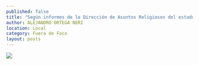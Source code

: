 ```yaml
---
published: false
title: "Según informes de la Dirección de Asuntos Religiosos del estado, se ha reforzado la seguridad en las iglesias para evitar el robo de arte sacro"
author: ALEJANDRO ORTEGA NERI
location: Local
category: Fuera de Foco
layout: posts
---
```


![](http://i.imgur.com/dKquJwYm.jpg)
